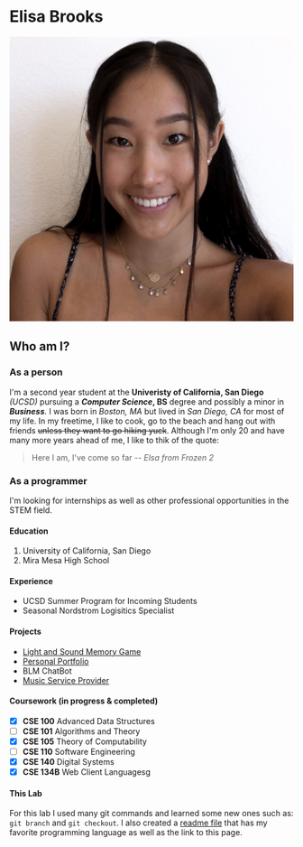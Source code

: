 # Elisa Brooks

![Elisa Picture](elisaPic.JPG)

## Who am I?

### As a person
I'm a second year student at the **Univeristy of California, San Diego** *(UCSD)* pursuing a **_Computer Science_, BS** degree and possibly a minor in ***Business***. I was born in *Boston, MA* but lived in *San Diego, CA* for most of my life. In my freetime, I like to cook, go to the beach and hang out with friends ~~unless they want to go hiking yuck~~. Although I'm only 20 and have many more years ahead of me, I like to thik of the quote:
> Here I am, I've come so far
> -- <cite>Elsa from Frozen 2

### As a programmer
I'm looking for internships as well as other professional opportunities in the STEM field.

#### Education
1. University of California, San Diego
2. Mira Mesa High School
   
#### Experience
- UCSD Summer Program for Incoming Students
- Seasonal Nordstrom Logisitics Specialist
  
#### Projects
- [Light and Sound Memory Game](https://wholesale-fuzzy-oatmeal.glitch.me/)
- [Personal Portfolio](https://elisabrooksportfolio.web.app/)
- BLM ChatBot 
- [Music Service Provider](https://tyty-music.web.app/)
  
#### Coursework (in progress & completed)
- [x] **CSE 100** Advanced Data Structures
- [ ] **CSE 101** Algorithms and Theory
- [x] **CSE 105** Theory of Computability
- [ ] **CSE 110** Software Engineering
- [x] **CSE 140** Digital Systems
- [x] **CSE 134B** Web Client Languagesg

#### This Lab
For this lab I used many git commands and learned some new ones such as: `git branch` and `git checkout`. I also created a [readme file](README.md) that has my favorite programming language as well as the link to this page. 